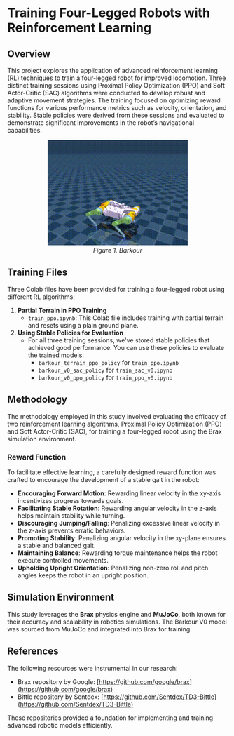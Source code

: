 # Training Four-Legged Robots with Reinforcement Learning

## Overview
This project explores the application of advanced reinforcement learning (RL) techniques to train a four-legged robot for improved locomotion. Three distinct training sessions using Proximal Policy Optimization (PPO) and Soft Actor-Critic (SAC) algorithms were conducted to develop robust and adaptive movement strategies. The training focused on optimizing reward functions for various performance metrics such as velocity, orientation, and stability. Stable policies were derived from these sessions and evaluated to demonstrate significant improvements in the robot’s navigational capabilities.

<p align="center">
  <img src="barkour.gif" alt="Barkour">
    <br>
  <i>Figure 1. Barkour</i>
</p>


## Training Files
Three Colab files have been provided for training a four-legged robot using different RL algorithms:

1. **Partial Terrain in PPO Training**
    - `train_ppo.ipynb`: This Colab file includes training with partial terrain and resets using a plain ground plane.
2. **Using Stable Policies for Evaluation**
    - For all three training sessions, we've stored stable policies that achieved good performance. You can use these policies to evaluate the trained models:
        - `barkour_terrain_ppo_policy` for `train_ppo.ipynb`
        - `barkour_v0_sac_policy` for `train_sac_v0.ipynb`
        - `barkour_v0_ppo_policy` for `train_ppo_v0.ipynb`

## Methodology
The methodology employed in this study involved evaluating the efficacy of two reinforcement learning algorithms, Proximal Policy Optimization (PPO) and Soft Actor-Critic (SAC), for training a four-legged robot using the Brax simulation environment.

### Reward Function
To facilitate effective learning, a carefully designed reward function was crafted to encourage the development of a stable gait in the robot:

- **Encouraging Forward Motion**: Rewarding linear velocity in the xy-axis incentivizes progress towards goals.
- **Facilitating Stable Rotation**: Rewarding angular velocity in the z-axis helps maintain stability while turning.
- **Discouraging Jumping/Falling**: Penalizing excessive linear velocity in the z-axis prevents erratic behaviors.
- **Promoting Stability**: Penalizing angular velocity in the xy-plane ensures a stable and balanced gait.
- **Maintaining Balance**: Rewarding torque maintenance helps the robot execute controlled movements.
- **Upholding Upright Orientation**: Penalizing non-zero roll and pitch angles keeps the robot in an upright position.

## Simulation Environment
This study leverages the **Brax** physics engine and **MuJoCo**, both known for their accuracy and scalability in robotics simulations. The Barkour V0 model was sourced from MuJoCo and integrated into Brax for training.

## References
The following resources were instrumental in our research:
- Brax repository by Google: [https://github.com/google/brax](https://github.com/google/brax)
- Bittle repository by Sentdex: [https://github.com/Sentdex/TD3-Bittle](https://github.com/Sentdex/TD3-Bittle)

These repositories provided a foundation for implementing and training advanced robotic models efficiently.
